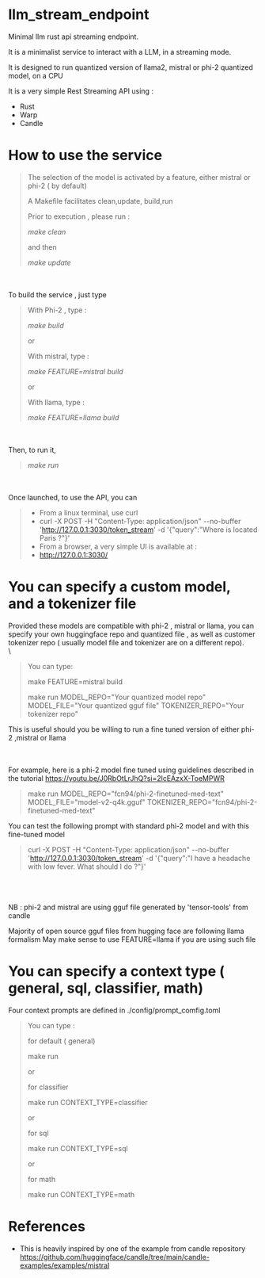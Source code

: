 # llm_stream_endpoint
Minimal llm rust api streaming endpoint.

It is a  minimalist service to interact with a LLM, in a streaming mode.

It is designed to run quantized version of llama2, mistral or phi-2 quantized model, on a CPU

It is a very simple Rest Streaming API using :
* Rust
* Warp
* Candle


# How to use the service


> The selection of the model is activated by a feature, either mistral or phi-2 ( by default) 
>
> A Makefile facilitates clean,update, build,run
> 
> Prior to execution , please run :
>
> *make clean*
> 
> and then 
> 
> *make update*

\
\
To build the service , just type
> With Phi-2 , type :
> 
> *make build*
> 
> or
> 
> With mistral, type :
> 
> *make FEATURE=mistral build*
> 
> or
>
> With llama, type :
>
> *make FEATURE=llama build*

\
\
Then, to run it, 
> *make run*


\
\
Once launched, to use the API, you can
> * From a linux terminal, use curl
>  * curl -X POST -H "Content-Type: application/json" --no-buffer 'http://127.0.0.1:3030/token_stream' -d '{"query":"Where is located Paris ?"}'
> * From a browser, a very simple UI is available at :
>  * http://127.0.0.1:3030/



# You can  specify a custom model, and a tokenizer file
Provided these models are compatible with phi-2 , mistral or llama, you can specify your own huggingface repo 
and quantized file , as well as customer tokenizer repo ( usually model file and tokenizer are on a different repo).
\
\

> You can type:
> 
> make FEATURE=mistral build
> 
> make run MODEL_REPO="Your quantized model repo" MODEL_FILE="Your quantized gguf file" TOKENIZER_REPO="Your tokenizer repo"

This is useful should you be willing to run a fine tuned version of either phi-2 ,mistral or llama 

\
\
For example, here is a phi-2 model fine tuned using guidelines described in the tutorial
https://youtu.be/J0RbOtLrJhQ?si=2lcEAzxX-ToeMPWR

> make run MODEL_REPO="fcn94/phi-2-finetuned-med-text" MODEL_FILE="model-v2-q4k.gguf" TOKENIZER_REPO="fcn94/phi-2-finetuned-med-text"

You can test the following prompt with standard phi-2 model and with this fine-tuned model
 
> curl -X POST -H "Content-Type: application/json" --no-buffer 'http://127.0.0.1:3030/token_stream' -d '{"query":"I have a headache with low fever. What should I do ?"}'


\
\
\
NB :
phi-2 and mistral are using gguf file generated by 'tensor-tools' from candle

Majority of open source gguf files from hugging face are following llama formalism
May make sense to use FEATURE=llama if you are using such file



# You can  specify a context type ( general, sql, classifier, math)
Four context prompts are defined in ./config/prompt_comfig.toml

> You can type :
>
> for default ( general)
> 
> make run
> 
> or
> 
> for classifier
> 
> make run CONTEXT_TYPE=classifier
> 
> or
> 
> for sql
> 
> make run CONTEXT_TYPE=sql
> 
> or
> 
> for math
> 
> make run CONTEXT_TYPE=math


# References
* This is heavily inspired by one of the example from candle repository
https://github.com/huggingface/candle/tree/main/candle-examples/examples/mistral
